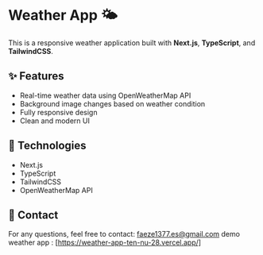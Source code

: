 # Weather App 🌤️

This is a responsive weather application built with **Next.js**, **TypeScript**, and **TailwindCSS**.

## ✨ Features

- Real-time weather data using OpenWeatherMap API
- Background image changes based on weather condition
- Fully responsive design
- Clean and modern UI

## 🚀 Technologies

- Next.js
- TypeScript
- TailwindCSS
- OpenWeatherMap API

## 📧 Contact

For any questions, feel free to contact: [faeze1377.es@gmail.com](mailto:faeze1377.es@gmail.com)
demo weather app : [https://weather-app-ten-nu-28.vercel.app/]
